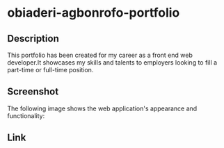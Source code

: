 # obiaderi-agbonrofo-portfolio

## Description
This portfolio has been created for my career as a front end web developer.It showcases my skills and talents to employers looking to fill a part-time or full-time position.

## Screenshot

The following image shows the web application's appearance and functionality:

## Link